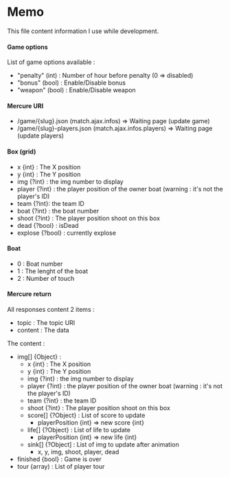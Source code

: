 Memo
====

This file content information I use while development.


#### Game options

List of game options available :  
* "penalty" (int) : Number of hour before penalty (0 => disabled)
* "bonus" (bool) : Enable/Disable bonus
* "weapon" (bool) : Enable/Disable weapon

#### Mercure URI

* /game/{slug}.json (match.ajax.infos) => Waiting page (update game)
* /game/{slug}-players.json (match.ajax.infos.players) => Waiting page (update players)

#### Box (grid)

* x {int} : The X position
* y {int} : The Y position
* img {?int} : the img number to display
* player {?int} : the player position of the owner boat (warning : it's not the player's ID)
* team {?int}: the team ID
* boat {?int} : the boat number
* shoot {?int} : The player position shoot on this box
* dead {?bool} : isDead
* explose {?bool} : currently explose


#### Boat

* 0 : Boat number
* 1 : The lenght of the boat
* 2 : Number of touch

#### Mercure return

All responses content 2 items :
* topic : The topic URI
* content : The data

The content :
* img[] {Object} :
    * x {int} : The X position
    * y {int} : The Y position
    * img {?int} : the img number to display
    * player {?int} : the player position of the owner boat (warning : it's not the player's ID)
    * team {?int} : the team ID
    * shoot {?int} : The player position shoot on this box
    * score[] {?Object} : List of score to update
        * playerPosition {int} => new score {int}
    * life[] {?Object} : List of life to update
        * playerPosition {int} => new life {int}
    * sink[] {?Object] : List of img to update after animation
        * x, y, img, shoot, player, dead
* finished {bool} : Game is over
* tour {array) : List of player tour
